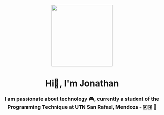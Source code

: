 <div id="header" align="center" >
    <img src="https://media.giphy.com/media/zOvBKUUEERdNm/giphy.gif" width="200">
    <h1 align="center"> Hi👋, I'm Jonathan</h1>
    <h3 align="center">I am passionate about technology 🎮, currently a student of the Programming Technique at UTN San Rafael, Mendoza - 🇦🇷 🧉<h3>
</div>
